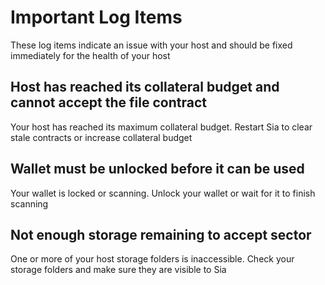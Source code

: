 # Important Log Items

These log items indicate an issue with your host and should be fixed immediately for the health of your host

## Host has reached its collateral budget and cannot accept the file contract

Your host has reached its maximum collateral budget. Restart Sia to clear stale contracts or increase collateral budget

## Wallet must be unlocked before it can be used

Your wallet is locked or scanning. Unlock your wallet or wait for it to finish scanning

## Not enough storage remaining to accept sector

One or more of your host storage folders is inaccessible. Check your storage folders and make sure they are visible to Sia
